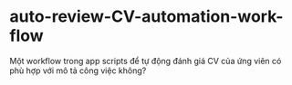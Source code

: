 # auto-review-CV-automation-work-flow
Một workflow trong app scripts để tự động đánh giá CV của ứng viên có phù hợp với mô tả công việc không?
